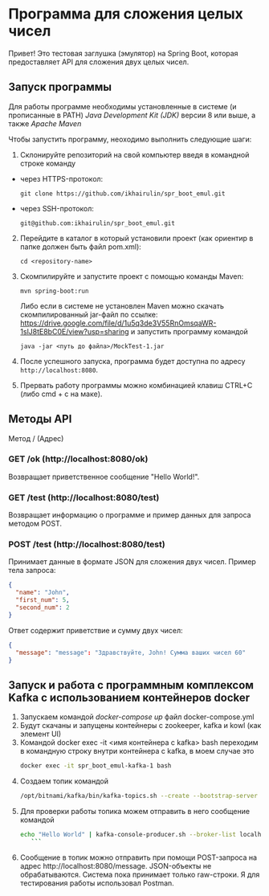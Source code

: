 # Программа для сложения целых чисел

Привет! Это тестовая заглушка (эмулятор) на Spring Boot, которая предоставляет API для сложения двух целых чисел.

## Запуск программы

Для работы программе необходимы установленные в системе (и прописанные в PATH) *Java Development Kit (JDK)* версии 8 или выше, а также *Apache Maven*

Чтобы запустить программу, неоходимо выполнить следующие шаги:

1. Склонируйте репозиторий на свой компьютер введя в командной строке команду
- через HTTPS-протокол:
   ```
   git clone https://github.com/ikhairulin/spr_boot_emul.git
   ```
- через SSH-протокол:
   ```
   git@github.com:ikhairulin/spr_boot_emul.git
   ```

2. Перейдите в каталог в который установили проект (как ориентир в папке должен быть файл pom.xml):
   ```
   cd <repository-name>
   ```
3. Скомпилируйте и запустите проект с помощью команды Maven:
   ```
   mvn spring-boot:run
   ```
   Либо если в системе не установлен Maven можно скачать скомпилированный jar-файл по ссылке:
   https://drive.google.com/file/d/1u5q3de3V55RnOmsqaWR-1slJ8tE8bC0E/view?usp=sharing
   и запустить программу командой
   ```
   java -jar <путь до файла>/MockTest-1.jar
   ```

4. После успешного запуска, программа будет доступна по адресу `http://localhost:8080`.

5. Прервать работу программы можно комбинацией клавиш CTRL+C (либо cmd + c на маке).

## Методы API 
Метод / (Адрес)

### GET /ok (http://localhost:8080/ok)

Возвращает приветственное сообщение "Hello World!".

### GET /test (http://localhost:8080/test)

Возвращает информацию о программе и пример данных для запроса методом POST.

### POST /test (http://localhost:8080/test)

Принимает данные в формате JSON для сложения двух чисел. Пример тела запроса:

```json
{
  "name": "John",
  "first_num": 5,
  "second_num": 2
}
```

Ответ содержит приветствие и сумму двух чисел:

```json
{
  "message": "message": "Здравствуйте, John! Сумма ваших чисел 60"
}
```

## Запуск и работа с программным комплексом Kafka с использованием контейнеров docker
1. Запускаем командой *docker-compose up* файл docker-compose.yml
2. Будут скачаны и запущены контейнеры с zookeeper, kafka и kowl (как элемент UI)
3. Командой docker exec -it <имя контейнера с kafka> bash переходим в командную строку внутри контейнера с kafka, в моем случае это
   ```bash
   docker exec -it spr_boot_emul-kafka-1 bash
   ```
4. Создаем топик командой 
   ```bash
   /opt/bitnami/kafka/bin/kafka-topics.sh --create --bootstrap-server localhost:9092 --replication-factor 1 --partitions 1 --topic my_topic
   ```
5. Для проверки работы топика можем отправить в него сообщение командой
    ```bash
    echo "Hello World" | kafka-console-producer.sh --broker-list localhost:9092 --topic my_topic
       ```
6. Сообщение в топик можно отправить при помощи POST-запроса на адрес http://localhost:8080/message.
JSON-объекты не обрабатываются. Система пока принимает только raw-строки. 
Я для тестирования работы использовал Postman.